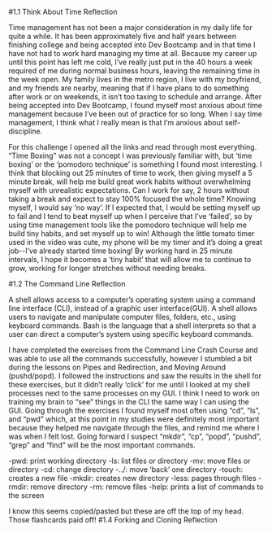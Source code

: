 #1.1 Think About Time Reflection

Time management has not been a major consideration in my daily life for quite a while. It has been approximately five and half years between finishing college and being accepted into Dev Bootcamp and in that time I have not had to work hard managing my time at all. Because my career up until this point has left me cold, I’ve really just put in the 40 hours a week required of me during normal business hours, leaving the remaining time in the week open. My family lives in the metro region, I live with my boyfriend, and my friends are nearby, meaning that if I have plans to do something after work or on weekends, it isn’t too taxing to schedule and arrange. After being accepted into Dev Bootcamp, I found myself most anxious about time management because I’ve been out of practice for so long. When I say time management, I think what I really mean is that I’m anxious about self-discipline.

For this challenge I opened all the links and read through most everything. “Time Boxing” was not a concept I was previously familiar with, but ‘time boxing’ or the ‘pomodoro technique’ is something I found most interesting. I think that blocking out 25 minutes of time to work, then giving myself a 5 minute break, will help me build great work habits without overwhelming myself with unrealistic expectations. Can I work for say, 2 hours without taking a break and expect to stay 100% focused the whole time? Knowing myself, I would say ‘no way’. If I expected that, I would be setting myself up to fail and I tend to beat myself up when I perceive that I’ve ‘failed’, so by using time management tools like the pomodoro technique will help me build tiny habits, and set myself up to win! Although the little tomato timer used in the video was cute, my phone will be my timer and it’s doing a great job--I’ve already started time boxing! By working hard in 25 minute intervals, I hope it becomes a ‘tiny habit’ that will allow me to continue to grow, working for longer stretches without needing breaks.

#1.2 The Command Line Reflection

A shell allows access to a computer’s operating system using a command line interface (CLI), instead of a graphic user interface(GUI). A shell allows users to navigate and manipulate computer files, folders, etc., using keyboard commands. Bash is the language that a shell interprets so that a user can direct a computer’s system using specific keyboard commands.

I have completed the exercises from the Command Line Crash Course and was able to use all the commands successfully, however I stumbled a bit during the lessons on Pipes and Redirection, and Moving Around (pushd/popd). I followed the instructions and saw the results in the shell for these exercises, but it didn’t really ‘click’ for me until I looked at my shell processes next to the same processes on my GUI. I think I need to work on training my brain to “see” things in the CLI the same way I can using the GUI. Going through the exercises I found myself most often using “cd”, “ls”, and “pwd” which, at this point in my studies were definitely most important because they helped me navigate through the files, and remind me where I was when I felt lost. Going forward I suspect “mkdir”, “cp”, “popd”, “pushd”, “grep” and “find” will be the most important commands.

-pwd: print working directory
-ls: list files or directory
-mv: move files or directory
-cd: change directory
-../: move ‘back’ one directory
-touch: creates a new file
-mkdir: creates new directory
-less: pages through files
-rmdir: remove directory
-rm: remove files
-help: prints a list of commands to the screen

I know this seems copied/pasted but these are off the top of my head. Those flashcards paid off!
#1.4 Forking and Cloning Reflection